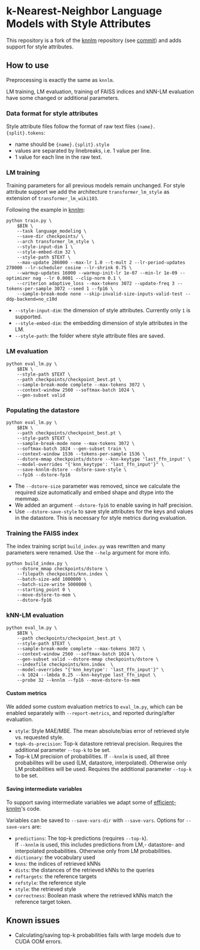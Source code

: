 # k-Nearest-Neighbor Language Models with Style Attributes

This repository is a fork of the [knnlm](https://github.com/urvashik/knnlm) repository (see [commit](https://github.com/urvashik/knnlm/commits/8afab92bfcc8be28eccdf41fb82582a80977346e)) and adds support for style attributes.


## How to use

Preprocessing is exactly the same as `knnlm`.

LM training, LM evaluation, training of FAISS indices and kNN-LM evaluation have some changed or additional parameters.


### Data format for style attributes

Style attribute files follow the format of raw text files `{name}.{split}.tokens`: 
* name should be `{name}.{split}.style`
* values are separated by linebreaks, i.e. 1 value per line.
* 1 value for each line in the raw text.


### LM training

Training parameters for all previous models remain unchanged. For style attribute support we add the architecture `transformer_lm_style` as extension of `transformer_lm_wiki103`. 

Following the example in [knnlm](https://github.com/urvashik/knnlm):


```{bash}
python train.py \
    $BIN \
    --task language_modeling \
    --save-dir checkpoints/ \
    --arch transformer_lm_style \
    --style-input-dim 1 \
    --style-embed-dim 32 \
    --style-path $TEXT \
    --max-update 286000 --max-lr 1.0 --t-mult 2 --lr-period-updates 270000 --lr-scheduler cosine --lr-shrink 0.75 \
    --warmup-updates 16000 --warmup-init-lr 1e-07 --min-lr 1e-09 --optimizer nag --lr 0.0001 --clip-norm 0.1 \
    --criterion adaptive_loss --max-tokens 3072 --update-freq 3 --tokens-per-sample 3072 --seed 1 --fp16 \
    --sample-break-mode none --skip-invalid-size-inputs-valid-test --ddp-backend=no_c10d
```

* `--style-input-dim`: the dimension of style attributes. Currently only `1` is supported.
* `--style-embed-dim`: the embedding dimension of style attributes in the LM.
* `--style-path`: the folder where style attribute files are saved.


### LM evaluation

```{bash}
python eval_lm.py \
    $BIN \
    --style-path $TEXT \
    --path checkpoints/checkpoint_best.pt \
    --sample-break-mode complete --max-tokens 3072 \
    --context-window 2560 --softmax-batch 1024 \
    --gen-subset valid
```


### Populating the datastore

```{bash}
python eval_lm.py \
    $BIN \
    --path checkpoints/checkpoint_best.pt \
    --style-path $TEXT \
    --sample-break-mode none --max-tokens 3072 \
    --softmax-batch 1024 --gen-subset train \
    --context-window 1536 --tokens-per-sample 1536 \
    --dstore-mmap checkpoints/dstore --knn-keytype 'last_ffn_input' \
    --model-overrides "{'knn_keytype': 'last_ffn_input'}" \
    --save-knnlm-dstore --dstore-save-style \
    --fp16 --dstore-fp16
```

* The `--dstore-size` parameter was removed, since we calculate the required size automatically and embed shape and dtype into the memmap.  
* We added an argument `--dstore-fp16` to enable saving in half precision.
* Use `--dstore-save-style` to save style attributes for the keys and values in the datastore. This is necessary for style metrics during evaluation.


### Training the FAISS index

The index training script `build_index.py` was rewritten and many parameters were renamed. Use the `--help` argument for more info.

```{bash}
python build_index.py \
    --dstore_mmap checkpoints/dstore \
    --filepath checkpoints/knn.index \
    --batch-size-add 1000000 \
    --batch-size-write 5000000 \
    --starting_point 0 \
    --move-dstore-to-mem \
    --dstore-fp16
```


### kNN-LM evaluation

```
python eval_lm.py \
    $BIN \
    --path checkpoints/checkpoint_best.pt \
    --style-path $TEXT \
    --sample-break-mode complete --max-tokens 3072 \
    --context-window 2560 --softmax-batch 1024 \
    --gen-subset valid --dstore-mmap checkpoints/dstore \
    --indexfile checkpoints/knn.index  \
    --model-overrides "{'knn_keytype': 'last_ffn_input'}" \
    --k 1024 --lmbda 0.25 --knn-keytype last_ffn_input \
    --probe 32 --knnlm --fp16 --move-dstore-to-mem
```


#### Custom metrics

We added some custom evaluation metrics to `eval_lm.py`, which can be enabled separately with `--report-metrics`, and reported during/after evaluation. 

* `style`: Style MAE/MBE. The mean absolute/bias error of retrieved style vs. requested style.
* `topk-ds-precision`: Top-k datastore retrieval precision. Requires the additional parameter `--top-k` to be set.
* Top-k LM precision of probabilities. If `--knnlm` is used, all three probabilites will be used (LM, datastore, interpolated). Otherwise only LM probabilities will be used. Requires the additional parameter `--top-k` to be set. 



#### Saving intermediate variables

To support saving intermediate variables we adapt some of [efficient-knnlm](https://github.com/jxhe/efficient-knnlm)'s code.

Variables can be saved to `--save-vars-dir` with `--save-vars`. Options for `--save-vars` are:

* `predictions`: The top-k predictions (requires `--top-k`).  
If `--knnlm` is used, this includes predictions from LM,- datastore- and interpolated probabilities. Otherwise only from LM probabilities.
* `dictionary`: the vocabulary used
* `knns`: the indices of retrieved kNNs
* `dists`: the distances of the retrieved kNNs to the queries
* `reftargets`: the reference targets
* `refstyle`: the reference style
* `style`: the retrieved style
* `correctness`: Boolean mask where the retrieved kNNs match the reference target token.


## Known issues

* Calculating/saving top-k probabilities fails with large models due to CUDA OOM errors.   
